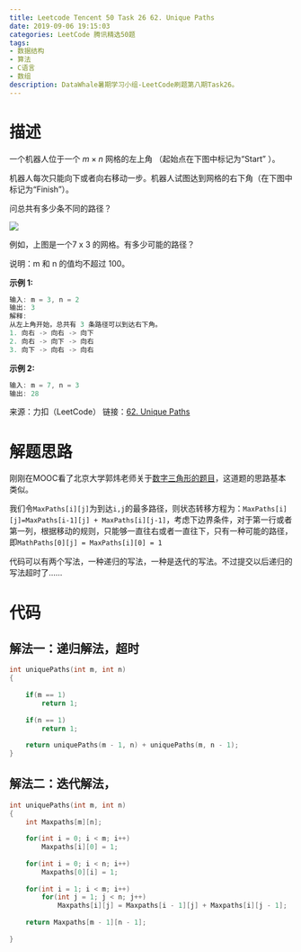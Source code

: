 ```yaml
---
title: Leetcode Tencent 50 Task 26 62. Unique Paths
date: 2019-09-06 19:15:03
categories: LeetCode 腾讯精选50题
tags:
- 数据结构
- 算法
- C语言
- 数组
description: DataWhale暑期学习小组-LeetCode刷题第八期Task26。
---
```


# 描述

一个机器人位于一个 $m \times n$ 网格的左上角 （起始点在下图中标记为“Start” ）。

机器人每次只能向下或者向右移动一步。机器人试图达到网格的右下角（在下图中标记为“Finish”）。

问总共有多少条不同的路径？

![](https://assets.leetcode-cn.com/aliyun-lc-upload/uploads/2018/10/22/robot_maze.png)

例如，上图是一个7 x 3 的网格。有多少可能的路径？

说明：m 和 n 的值均不超过 100。

**示例 1:**

```c
输入: m = 3, n = 2
输出: 3
解释:
从左上角开始，总共有 3 条路径可以到达右下角。
1. 向右 -> 向右 -> 向下
2. 向右 -> 向下 -> 向右
3. 向下 -> 向右 -> 向右
```

**示例 2:**

```c
输入: m = 7, n = 3
输出: 28
```

来源：力扣（LeetCode）
链接：[62. Unique Paths](https://leetcode-cn.com/problems/unique-paths)

# 解题思路

刚刚在MOOC看了北京大学郭炜老师关于[数字三角形的题目](https://www.icourse163.org/learn/PKU-1001894005?tid=1206483202#/learn/content?type=detail&id=1211268465&cid=1213844097&replay=true)，这道题的思路基本类似。

我们令`MaxPaths[i][j]`为到达`i,j`的最多路径，则状态转移方程为：`MaxPaths[i][j]=MaxPaths[i-1][j] + MaxPaths[i][j-1]`，考虑下边界条件，对于第一行或者第一列，根据移动的规则，只能够一直往右或者一直往下，只有一种可能的路径，即`MathPaths[0][j] = MaxPaths[i][0] = 1`

代码可以有两个写法，一种递归的写法，一种是迭代的写法。不过提交以后递归的写法超时了……


# 代码

## 解法一：递归解法，超时

```c
int uniquePaths(int m, int n)
{
    
    if(m == 1)
        return 1;
    
    if(n == 1)
        return 1;
    
    return uniquePaths(m - 1, n) + uniquePaths(m, n - 1);
}
```


## 解法二：迭代解法，


```c
int uniquePaths(int m, int n)
{
    int Maxpaths[m][n];
    
    for(int i = 0; i < m; i++)
        Maxpaths[i][0] = 1;
    
    for(int i = 0; i < n; i++)
        Maxpaths[0][i] = 1;
    
    for(int i = 1; i < m; i++)
        for(int j = 1; j < n; j++)
            Maxpaths[i][j] = Maxpaths[i - 1][j] + Maxpaths[i][j - 1];
    
    return Maxpaths[m - 1][n - 1];
            
}
```



